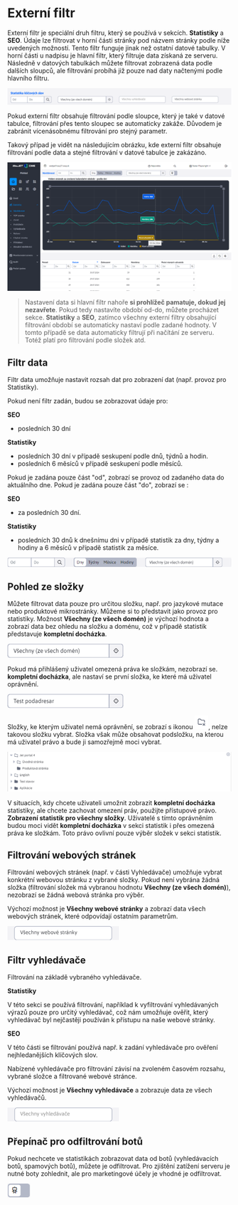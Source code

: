 # Externí filtr

Externí filtr je speciální druh filtru, který se používá v sekcích. **Statistiky** a **SEO**. Údaje lze filtrovat v horní části stránky pod názvem stránky podle níže uvedených možností. Tento filtr funguje jinak než ostatní datové tabulky. V horní části u nadpisu je hlavní filtr, který filtruje data získaná ze serveru. Následně v datových tabulkách můžete filtrovat zobrazená data podle dalších sloupců, ale filtrování probíhá již pouze nad daty načtenými podle hlavního filtru.

![](ext-filter-1.png)

Pokud externí filtr obsahuje filtrování podle sloupce, který je také v datové tabulce, filtrování přes tento sloupec se automaticky zakáže. Důvodem je zabránit vícenásobnému filtrování pro stejný parametr.

Takový případ je vidět na následujícím obrázku, kde externí filtr obsahuje filtrování podle data a stejné filtrování v datové tabulce je zakázáno.

![](ext-filter-2.png)

> Nastavení data si hlavní filtr nahoře **si prohlížeč pamatuje, dokud jej nezavřete**. Pokud tedy nastavíte období od-do, můžete procházet sekce. **Statistiky** a **SEO**, zatímco všechny externí filtry obsahující filtrování období se automaticky nastaví podle zadané hodnoty. V tomto případě se data automaticky filtrují při načítání ze serveru. Totéž platí pro filtrování podle složek atd.

## Filtr data

Filtr data umožňuje nastavit rozsah dat pro zobrazení dat (např. provoz pro Statistiky).

Pokud není filtr zadán, budou se zobrazovat údaje pro:

**SEO**

- posledních 30 dní

**Statistiky**

- posledních 30 dní v případě seskupení podle dnů, týdnů a hodin.
- posledních 6 měsíců v případě seskupení podle měsíců.

Pokud je zadána pouze část "od", zobrazí se provoz od zadaného data do aktuálního dne. Pokud je zadána pouze část "do", zobrazí se :

**SEO**

- za posledních 30 dní.

**Statistiky**

- posledních 30 dnů k dnešnímu dni v případě statistik za dny, týdny a hodiny a 6 měsíců v případě statistik za měsíce.

![](stats-extFilter.png)

## Pohled ze složky

Můžete filtrovat data pouze pro určitou složku, např. pro jazykové mutace nebo produktové mikrostránky. Můžeme si to představit jako provoz pro statistiky. Možnost **Všechny (ze všech domén)** je výchozí hodnota a zobrazí data bez ohledu na složku a doménu, což v případě statistik představuje **kompletní docházka**.

![](stats-domainSelect.png)

Pokud má přihlášený uživatel omezená práva ke složkám, nezobrazí se. **kompletní docházka**, ale nastaví se první složka, ke které má uživatel oprávnění.

![](stats-groupSelect.png)

Složky, ke kterým uživatel nemá oprávnění, se zobrazí s ikonou ![](groupNonActiveIcon.png ":no-zoom"), nelze takovou složku vybrat. Složka však může obsahovat podsložku, na kterou má uživatel právo a bude ji samozřejmě moci vybrat.

![](groupSelect_noAllRights.png)

V situacích, kdy chcete uživateli umožnit zobrazit **kompletní docházka** statistiky, ale chcete zachovat omezení práv, použijte přístupové právo. **Zobrazení statistik pro všechny složky**. Uživatelé s tímto oprávněním budou moci vidět **kompletní docházka** v sekci statistik i přes omezená práva ke složkám. Toto právo ovlivní pouze výběr složek v sekci statistik.

## Filtrování webových stránek

Filtrování webových stránek (např. v části Vyhledávače) umožňuje vybrat konkrétní webovou stránku z vybrané složky. Pokud není vybrána žádná složka (filtrování složek má vybranou hodnotu **Všechny (ze všech domén)**), nezobrazí se žádná webová stránka pro výběr.

Výchozí možnost je **Všechny webové stránky** a zobrazí data všech webových stránek, které odpovídají ostatním parametrům.

![](ext-filter-webPageSelect.png)

## Filtr vyhledávače

Filtrování na základě vybraného vyhledávače.

**Statistiky**

V této sekci se používá filtrování, například k vyfiltrování vyhledávaných výrazů pouze pro určitý vyhledávač, což nám umožňuje ověřit, který vyhledávač byl nejčastěji používán k přístupu na naše webové stránky.

**SEO**

V této části se filtrování používá např. k zadání vyhledávače pro ověření nejhledanějších klíčových slov.

Nabízené vyhledávače pro filtrování závisí na zvoleném časovém rozsahu, vybrané složce a filtrované webové stránce.

Výchozí možnost je **Všechny vyhledávače** a zobrazuje data ze všech vyhledávačů.

![](ext-filter-searchEngineSelect.png)

## Přepínač pro odfiltrování botů

Pokud nechcete ve statistikách zobrazovat data od botů (vyhledávacích botů, spamových botů), můžete je odfiltrovat. Pro zjištění zatížení serveru je nutné boty zohlednit, ale pro marketingové účely je vhodné je odfiltrovat.

![](stats-filterBotsOut.png)
